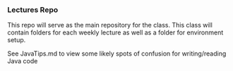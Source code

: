 ### Lectures Repo

This repo will serve as the main repository for the class. This class will contain folders for each weekly lecture as well as a folder for environment setup. 

See JavaTips.md to view some likely spots of confusion for writing/reading Java code
